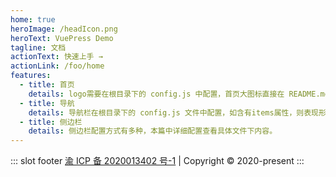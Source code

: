 ```yaml
---
home: true
heroImage: /headIcon.png
heroText: VuePress Demo
tagline: 文档
actionText: 快速上手 →
actionLink: /foo/home
features:
  - title: 首页
    details: logo需要在根目录下的 config.js 中配置，首页大图标直接在 README.md 中配置。
  - title: 导航
    details: 导航栏在根目录下的 config.js 文件中配置，如含有items属性，则表现形式为下拉框,还可以继续嵌套items用于分组。
  - title: 侧边栏
    details: 侧边栏配置方式有多种，本篇中详细配置查看具体文件下内容。
---
```


::: slot footer
[渝 ICP 备 2020013402 号-1](https://beian.miit.gov.cn/) | Copyright © 2020-present
:::
